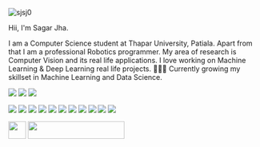 <p align="left"> <img src="https://komarev.com/ghpvc/?username=sjsj0&label=Profile%20views&color=0e75b6&style=flat" alt="sjsj0" /> </p>
Hii, I'm Sagar Jha.

I am a Computer Science student at Thapar University, Patiala. Apart from that I am a professional Robotics programmer. My area of research is Computer Vision and its real life applications. I love working on Machine Learning & Deep Learning real life projects.
👨🏽‍💻 Currently growing my skillset in Machine Learning and Data Science.

<!---Contact--->
<p float="left">
    <a href='https://www.linkedin.com/in/sagarjha18/'>
    <img src="https://img.shields.io/badge/LinkedIn-0077B5?style=for-the-badge&logo=linkedin&logoColor=white"></a> 
    <a href='https://www.instagram.com/sagar.jha/'>
    <img src="https://img.shields.io/badge/Instagram-E4405F?style=for-the-badge&logo=instagram&logoColor=white" /></a> 
    <a href='mailto:sagarjha18@gmail.com'>
    <img src="https://img.shields.io/badge/Gmail-D14836?style=for-the-badge&logo=gmail&logoColor=white" /></a> 
</p>

<!---Skills--->
<p float="left">
    <img src="https://img.shields.io/badge/C%2B%2B-00599C?style=for-the-badge&logo=c%2B%2B&logoColor=white">
    <img src="https://img.shields.io/badge/React-20232A?style=for-the-badge&logo=react&logoColor=61DAFB">
    <img src="https://img.shields.io/badge/Django-092E20?style=for-the-badge&logo=django&logoColor=white">
    <img src="https://img.shields.io/badge/Python-14354C?style=for-the-badge&logo=python&logoColor=white" />
    <img src="https://img.shields.io/badge/PyTorch-%23EE4C2C.svg?style=for-the-badge&logo=PyTorch&logoColor=white" />
    <img src="https://img.shields.io/badge/TensorFlow%20-%23FF6F00.svg?&style=for-the-badge&logo=TensorFlow&logoColor=white"/>
    <img src="https://img.shields.io/badge/-Raspberry%20Pi-C51A4A?style=for-the-badge&logo=Raspberry-Pi"/>
    <img src="https://img.shields.io/badge/Jupyter%20-%23F37626.svg?&style=for-the-badge&logo=Jupyter&logoColor=white"/>
    <img src="https://img.shields.io/badge/SQLite-07405E?style=for-the-badge&logo=sqlite&logoColor=white">
    <img src="https://img.shields.io/badge/MongoDB-4EA94B?style=for-the-badge&logo=mongodb&logoColor=white" />
    <img src="https://img.shields.io/badge/JavaScript-F7DF1E?style=for-the-badge&logo=javascript&logoColor=black">

</p>

<!---Education & Work--->
<p float="left">
    <img src="https://seeklogo.com/images/F/Fanuc_Robotics_America-logo-CD44C28485-seeklogo.com.png" height="35"/>
<!--     <img src="https://www.jpmorganchase.com/content/dam/shared/logos/jpmc-logo-290x20px.png" /> -->
    <img src="https://www.jpmorgan.com/content/dam/logos-global/logo-jpm-brown.svg" width="193" height="35"/>
</p>
